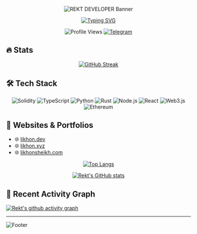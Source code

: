 <!-- Hidden SEO Content for Crawlers and Bots -->
<meta name="robots" content="noindex, nofollow">
<meta name="description" content="Rekt-Developer's GitHub profile showcases high-level projects in blockchain development, including Web3, Ethereum, Solidity, and DApp creation.">
<meta name="keywords" content="Rekt Developer, Web3, Blockchain Developer, Ethereum, Solidity, DApps, Decentralized Applications, Smart Contracts">
<meta name="author" content="Likhon Sheikh">
<meta property="og:type" content="profile">
<meta property="og:title" content="Rekt Developer - Blockchain Developer & Innovator">
<meta property="og:description" content="Likhon Sheikh is a passionate Blockchain Developer with expertise in Solidity, Rust, and Web3 technologies.">
<meta property="og:image" content="https://avatars.githubusercontent.com/u/69582352?v=4">
<meta property="og:url" content="https://github.com/Rekt-Developer">
<meta property="og:site_name" content="Rekt Developer - GitHub">
<meta property="og:locale" content="en_US">
<meta property="og:updated_time" content="2024-12-14T00:00:00+00:00">
<meta name="twitter:card" content="summary_large_image">
<meta name="twitter:title" content="Rekt Developer - Blockchain Developer & Innovator">
<meta name="twitter:description" content="Explore the blockchain projects of Likhon Sheikh, a Blockchain Developer specializing in Ethereum, Rust, and DApp development.">
<meta name="twitter:image" content="https://avatars.githubusercontent.com/u/69582352?v=4">
<meta name="twitter:site" content="@Rekt_Developer">
<meta name="twitter:creator" content="@Rekt_Developer">
<meta name="github-verification" content="true">
<meta name="telegram-verification" content="true">
<meta name="email-verification" content="true">
<!-- End Hidden SEO Content -->

<div align="center">

![REKT DEVELOPER Banner](https://capsule-render.vercel.app/api?type=waving&color=ff0000&height=300&section=header&text=REKT%20DEVELOPER&fontSize=80&animation=fadeIn&fontColor=ffffff)

[![Typing SVG](https://readme-typing-svg.herokuapp.com?font=IBM+Plex+Mono&weight=700&size=28&duration=2500&pause=1500&color=FF0000&center=true&vCenter=true&random=false&width=700&height=70&lines=Web3+%26+Blockchain+Developer;Smart+Contract+Security+Expert;DApps+%26+DeFi+Specialist)](https://git.io/typing-svg)

![Profile Views](https://komarev.com/ghpvc/?username=Rekt-Developer&style=for-the-badge&color=red)
[![Telegram](https://img.shields.io/badge/Join_Community-2CA5E0?style=for-the-badge&logo=telegram&logoColor=white)](https://t.me/RektDevelopers)

</div>

## 🔥 Stats

<div align="center">

[![GitHub Streak](https://streak-stats.demolab.com?user=Rekt-Developer&theme=dark&date_format=M%20j%5B%2C%20Y%5D&card_width=800&background=000000&ring=FF0000&fire=FF0000&currStreakLabel=FF0000&currStreakNum=FFFFFF)](https://git.io/streak-stats)

</div>

## 🛠 Tech Stack

<div align="center">

![Solidity](https://img.shields.io/badge/Solidity-363636?style=for-the-badge&logo=solidity&logoColor=white)
![TypeScript](https://img.shields.io/badge/TypeScript-007ACC?style=for-the-badge&logo=typescript&logoColor=white)
![Python](https://img.shields.io/badge/Python-3776AB?style=for-the-badge&logo=python&logoColor=white)
![Rust](https://img.shields.io/badge/Rust-000000?style=for-the-badge&logo=rust&logoColor=white)
![Node.js](https://img.shields.io/badge/Node.js-339933?style=for-the-badge&logo=nodedotjs&logoColor=white)
![React](https://img.shields.io/badge/React-20232A?style=for-the-badge&logo=react&logoColor=61DAFB)
![Web3.js](https://img.shields.io/badge/Web3.js-F16822?style=for-the-badge&logo=web3dotjs&logoColor=white)
![Ethereum](https://img.shields.io/badge/Ethereum-3C3C3D?style=for-the-badge&logo=Ethereum&logoColor=white)

</div>

## 🌟 Websites & Portfolios

- 🌐 [likhon.dev](https://likhon.dev)
- 🌐 [likhon.xyz](https://likhon.xyz)
- 🌐 [likhonsheikh.com](https://likhonsheikh.com)

<div align="center">

[![Top Langs](https://github-readme-stats.vercel.app/api/top-langs/?username=Rekt-Developer&layout=compact&theme=dark&hide_border=true&bg_color=000000&title_color=FF0000)](https://github.com/anuraghazra/github-readme-stats)

[![Rekt's GitHub stats](https://github-readme-stats.vercel.app/api?username=Rekt-Developer&show_icons=true&theme=dark&hide_border=true&bg_color=000000&ring_color=FF0000&icon_color=FF0000&title_color=FF0000)](https://github.com/anuraghazra/github-readme-stats)

</div>

## 🎯 Recent Activity Graph

[![Rekt's github activity graph](https://github-readme-activity-graph.vercel.app/graph?username=Rekt-Developer&theme=high-contrast&color=ff0000&line=ff0000&point=ffffff&area=true&hide_border=true)](https://github.com/ashutosh00710/github-readme-activity-graph)

---

![Footer](https://capsule-render.vercel.app/api?type=waving&color=ff0000&height=150&section=footer)

</div>
